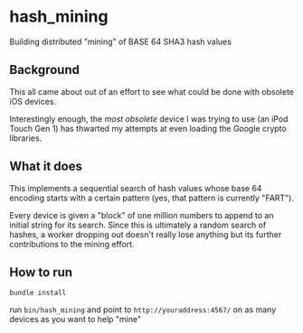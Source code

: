 # hash_mining
Building distributed "mining" of BASE 64 SHA3 hash values

## Background
This all came about out of an effort to see what could be done with obsolete iOS devices.

Interestingly enough, the *most obsolete* device I was trying to use (an iPod Touch Gen 1) has thwarted my attempts at even loading the Google crypto libraries.

## What it does
This implements a sequential search of hash values whose base 64 encoding starts with a certain pattern (yes, that pattern is currently "FART").

Every device is given a "block" of one million numbers to append to an initial string for its search.
Since this is ultimately a random search of hashes, a worker dropping out doesn't really lose anything but its further contributions to the mining effort.

## How to run
`bundle install`

run `bin/hash_mining` and point to `http://youraddress:4567/` on as many devices as you want to help "mine"
